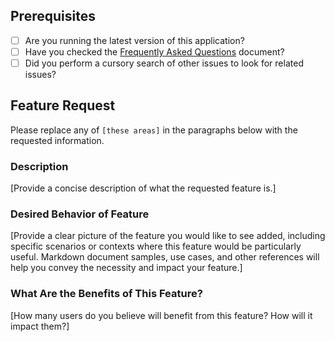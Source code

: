 ## Prerequisites

* [ ] Are you running the latest version of this application?
* [ ] Have you checked the [Frequently Asked Questions](https://pymarkdown.readthedocs.io/en/latest/faq) document?
* [ ] Did you perform a cursory search of other issues to look for related issues?

## Feature Request

Please replace any of `[these areas]` in the paragraphs below with the requested information.

### Description

[Provide a concise description of what the requested feature is.]

### Desired Behavior of Feature

[Provide a clear picture of the feature you would like to see added, including specific scenarios or contexts where this feature would be particularly useful.  Markdown document samples, use cases, and other references will help you convey the necessity and impact your feature.]

### What Are the Benefits of This Feature?

[How many users do you believe will benefit from this feature?  How will it impact them?]
